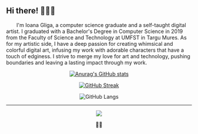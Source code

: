 ## Hi there! 🧚🏻‍♀️

<p >&emsp;&emsp;I'm Ioana Gliga, a computer science graduate and a self-taught digital artist. I graduated with a Bachelor's Degree in Computer Science in 2019 from the Faculty of Science and Technology at UMFST in Targu Mures. As for my artistic side, I have a deep passion for creating whimsical and colorful digital art, infusing my work with adorable characters that have a touch of edginess. I strive to merge my love for art and technology, pushing boundaries and leaving a lasting impact through my work.</p>
<div align=center>
  
  [![Anurag's GitHub stats](https://github-readme-stats.vercel.app/api?username=ioanagliga&include_all_commits=true&show_icons=true&hide_border=true&hide=prs&theme=synthwave)](https://github.com/ioanagliga/github-readme-stats)

[![GitHub Streak](https://github-readme-streak-stats.herokuapp.com?user=ioanagliga&theme=synthwave&hide_border=true&date_format=j%20M%5B%20Y%5D&card_width=470)](https://git.io/streak-stats)

![GitHub Langs](https://github-readme-stats.vercel.app/api/top-langs/?username=ioanagliga&layout=compact&theme=synthwave&hide_border=true&card_width=470)
</div>



---

<div align=center> 
  
  ![](https://komarev.com/ghpvc/?username=ioanagliga&style=for-the-badge&color=fc03a5)
  
  🐱‍👤</div>
